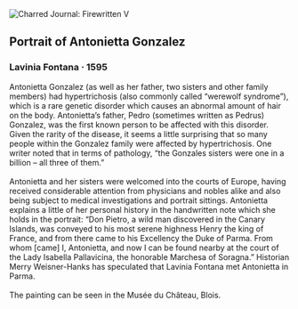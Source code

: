 <div class="artwork-of-the-day">
  <div class="container">
    <div class="img-wrapper">
      <img
        src="https://uploads5.wikiart.org/images/lavinia-fontana/portrait-of-antonietta-gonzalez-1595.jpg!Large.jpg"
        alt="Charred Journal: Firewritten V" />
    </div>
    <div class="artwork-detail">
      <div class="artwork-origin"> 
        <h2 class="artwork-name">Portrait of Antonietta Gonzalez</h2>
        <h3 class="artist">
          Lavinia Fontana
                    ·  1595
        </h3>
      </div>
      <p class="description">
        <span class="artwork-description-text ng-binding" ng-bind-html="viewModel.ArtworkOfTheDay.Description | unsafe">Antonietta Gonzalez (as well as her father, two sisters and other family members) had hypertrichosis (also commonly called “werewolf syndrome”), which is a rare genetic disorder which causes an abnormal amount of hair on the body. Antonietta’s father, Pedro (sometimes written as Pedrus) Gonzalez, was the first known person to be affected with this disorder. Given the rarity of the disease, it seems a little surprising that so many people within the Gonzalez family were affected by hypertrichosis. One writer noted that in terms of pathology, “the Gonzales sisters were one in a billion – all three of them.” 
<br>
<br>Antonietta and her sisters were welcomed into the courts of Europe, having received considerable attention from physicians and nobles alike and also being subject to medical investigations and portrait sittings. Antonietta explains a little of her personal history in the handwritten note which she holds in the portrait: “Don Pietro, a wild man discovered in the Canary Islands, was conveyed to his most serene highness Henry the king of France, and from there came to his Excellency the Duke of Parma. From whom [came] I, Antonietta, and now I can be found nearby at the court of the Lady Isabella Pallavicina, the honorable Marchesa of Soragna.” Historian Merry Weisner-Hanks has speculated that Lavinia Fontana met Antonietta in Parma.
<br>
<br>The painting can be seen in the Musée du Château, Blois.</span>
                        <div class="text-shadow-container" ng-show="showShadow" style=""></div>
      </p>
    </div>
  </div>

</div>
